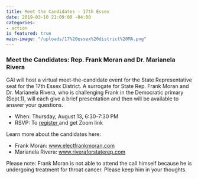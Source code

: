 ```yaml
---
title: Meet the Candidates - 17th Essex
date: 2019-03-10 21:09:00 -04:00
categories:
- action
is featured: true
main-image: "/uploads/17%20essex%20district%20MA.png"
---
```


### Meet the Candidates: Rep. Frank Moran and Dr. Marianela Rivera

GAI will host a virtual meet-the-candidate event for the State Representative seat for the 17th Essex District. A surrogate for State Rep. Frank Moran and Dr. Marianela Rivera, who is challenging Frank in the Democratic primary (Sept.1), will each give a brief presentation and then will be available to answer your questions.

* When: Thursday, August 13, 6:30-7:30 PM
* RSVP: To [register ](https://www.mobilize.us/indivisiblegreaterandover/event/293820/)and get Zoom link

Learn more about the candidates here:
* Frank Moran: www.electfrankmoran.com
* Marianela Rivera: www.riveraforstaterep.com

Please note: Frank Moran is not able to attend the call himself because he is undergoing treatment for throat cancer. Please keep him in your thoughts.